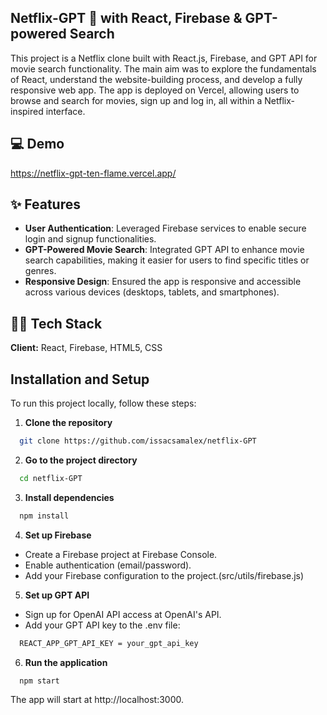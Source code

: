 ## Netflix-GPT 🎦 with React, Firebase & GPT-powered Search

This project is a Netflix clone built with React.js, Firebase, and GPT API for movie search functionality. The main aim was to explore the fundamentals of React, understand the website-building process, and develop a fully responsive web app. The app is deployed on Vercel, allowing users to browse and search for movies, sign up and log in, all within a Netflix-inspired interface.

## 💻 Demo

https://netflix-gpt-ten-flame.vercel.app/

## ✨ Features

- **User Authentication**: Leveraged Firebase services to enable secure login and signup functionalities.
- **GPT-Powered Movie Search**: Integrated GPT API to enhance movie search capabilities, making it easier for users to find specific titles or genres.
- **Responsive Design**: Ensured the app is responsive and accessible across various devices (desktops, tablets, and smartphones).

## 👩‍💻 Tech Stack

**Client:** React, Firebase, HTML5, CSS

## Installation and Setup

To run this project locally, follow these steps:

1. **Clone the repository**

```bash
  git clone https://github.com/issacsamalex/netflix-GPT
```

2. **Go to the project directory**

```bash
  cd netflix-GPT
```

3. **Install dependencies**

```bash
  npm install
```

4. **Set up Firebase**

- Create a Firebase project at Firebase Console.
- Enable authentication (email/password).
- Add your Firebase configuration to the project.(src/utils/firebase.js)

5. **Set up GPT API**

- Sign up for OpenAI API access at OpenAI's API.
- Add your GPT API key to the .env file:

```bash
  REACT_APP_GPT_API_KEY = your_gpt_api_key
```

6. **Run the application**

```bash
  npm start
```

The app will start at http://localhost:3000.
